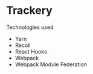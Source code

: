 # Trackery

Technologies used

- Yarn
- Recoil
- React Hooks
- Webpack
- Webpack Module Federation

```

```

